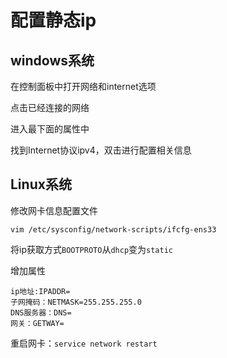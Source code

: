 # 配置静态ip

## windows系统

在控制面板中打开网络和internet选项

点击已经连接的网络

进入最下面的属性中

找到Internet协议ipv4，双击进行配置相关信息

## Linux系统

修改网卡信息配置文件

```
vim /etc/sysconfig/network-scripts/ifcfg-ens33
```

将ip获取方式`BOOTPROTO`从`dhcp`变为`static`

增加属性

```
ip地址:IPADDR=
子网掩码：NETMASK=255.255.255.0
DNS服务器：DNS=
网关：GETWAY=
```

重启网卡：`service network restart`